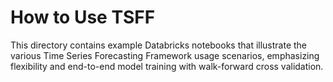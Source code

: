 # How to Use TSFF

This directory contains example Databricks notebooks that illustrate the various Time Series Forecasting Framework usage scenarios, emphasizing flexibility and end-to-end model training with walk-forward cross validation.